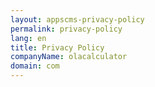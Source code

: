 ```yaml
---
layout: appscms-privacy-policy
permalink: privacy-policy
lang: en
title: Privacy Policy
companyName: olacalculator
domain: com
---
```

